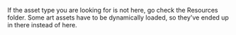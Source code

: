 If the asset type you are looking for is not here, go check the Resources
folder. Some art assets have to be dynamically loaded, so they've ended
up in there instead of here.

